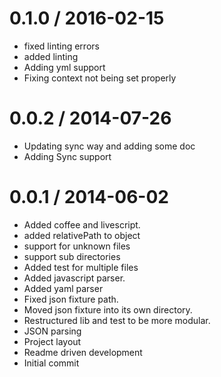 
0.1.0 / 2016-02-15
==================

  * fixed linting errors
  * added linting
  * Adding yml support
  * Fixing context not being set properly

0.0.2 / 2014-07-26
==================

  * Updating sync way and adding some doc
  * Adding Sync support

0.0.1 / 2014-06-02
==================

  * Added coffee and livescript.
  * added relativePath to object
  * support for unknown files
  * support sub directories
  * Added test for multiple files
  * Added javascript parser.
  * Added yaml parser
  * Fixed json fixture path.
  * Moved json fixture into its own directory.
  * Restructured lib and test to be more modular.
  * JSON parsing
  * Project layout
  * Readme driven development
  * Initial commit
